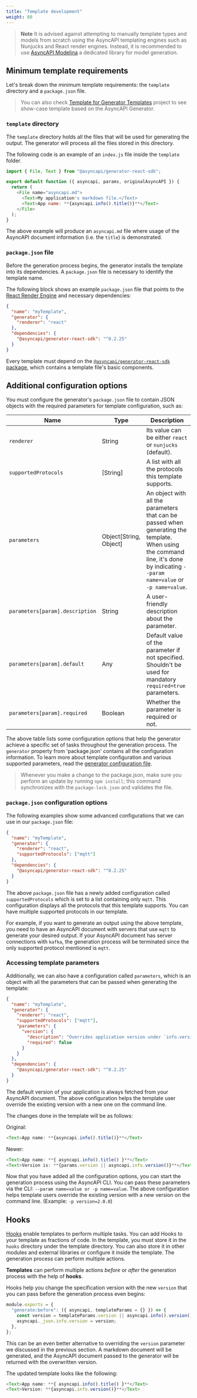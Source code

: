 ```yaml
---
title: "Template development"
weight: 80
---
```


> **Note**
> It is advised against attempting to manually template types and models from scratch using the AsyncAPI templating engines such as Nunjucks and React render engines. Instead, it is recommended to use [AsyncAPI Modelina](/docs/tools/generator/model-generation) a dedicated library for model generation.

## Minimum template requirements

Let's break down the minimum template requirements: the `template` directory and a `package.json` file.

> You can also check [Template for Generator Templates](https://github.com/asyncapi/template-for-generator-templates) project to see show-case template based on the AsyncAPI Generator.

### `template` directory

The `template` directory holds all the files that will be used for generating the output. The generator will process all the files stored in this directory.

The following code is an example of an `index.js` file inside the `template` folder.

```js
import { File, Text } from "@asyncapi/generator-react-sdk";

export default function ({ asyncapi, params, originalAsyncAPI }) {
  return (
    <File name="asyncapi.md">
      <Text>My application's markdown file.</Text>
      <Text>App name: **{asyncapi.info().title()}**</Text>
    </File>
  );
}
```

The above example will produce an `asyncapi.md` file where usage of the AsyncAPI document information (i.e. the `title`) is demonstrated.

### `package.json` file

Before the generation process begins, the generator installs the template into its dependencies. A `package.json` file is necessary to identify the template name.

The following block shows an example `package.json` file that points to the [React Render Engine](react-render-engine.md) and necessary dependencies:

```json
{
  "name": "myTemplate",
  "generator": {
    "renderer": "react"
  },
  "dependencies": {
    "@asyncapi/generator-react-sdk": "^0.2.25"
  }
}
```

Every template must depend on the [`@asyncapi/generator-react-sdk` package](https://github.com/asyncapi/generator-react-sdk), which contains a template file's basic components.

## Additional configuration options

You must configure the generator's `package.json` file to contain JSON objects with the required parameters for template configuration, such as:

| Name                            | Type                   | Description                                                                                                                                                                      |
| ------------------------------- | ---------------------- | -------------------------------------------------------------------------------------------------------------------------------------------------------------------------------- |
| `renderer`                      | String                 | Its value can be either `react` or `nunjucks` (default).                                                                                                                         |
| `supportedProtocols`            | [String]               | A list with all the protocols this template supports.                                                                                                                            |
| `parameters`                    | Object[String, Object] | An object with all the parameters that can be passed when generating the template. When using the command line, it's done by indicating `--param name=value` or `-p name=value`. |
| `parameters[param].description` | String                 | A user-friendly description about the parameter.                                                                                                                                 |
| `parameters[param].default`     | Any                    | Default value of the parameter if not specified. Shouldn't be used for mandatory `required=true` parameters.                                                                     |
| `parameters[param].required`    | Boolean                | Whether the parameter is required or not.                                                                                                                                        |

The above table lists some configuration options that help the generator achieve a specific set of tasks throughout the generation process. The `generator` property from 'package.json' contains all the configuration information. To learn more about template configuration and various supported parameters, read the [generator configuration file](configuration-file).

> Whenever you make a change to the package.json, make sure you perform an update by running `npm install`; this command synchronizes with the `package-lock.json` and validates the file.

### `package.json` configuration options

The following examples show some advanced configurations that we can use in our `package.json` file:

```json
{
  "name": "myTemplate",
  "generator": {
    "renderer": "react",
    "supportedProtocols": ["mqtt"]
  },
  "dependencies": {
    "@asyncapi/generator-react-sdk": "^0.2.25"
  }
}
```

The above `package.json` file has a newly added configuration called `supportedProtocols` which is set to a list containing only `mqtt`. This configuration displays all the protocols that this template supports. You can have multiple supported protocols in our template.

For example, if you want to generate an output using the above template, you need to have an AsyncAPI document with servers that use `mqtt` to generate your desired output. If your AsyncAPI document has server connections with `kafka`, the generation process will be terminated since the only supported protocol mentioned is `mqtt`.

### Accessing template parameters

Additionally, we can also have a configuration called `parameters`, which is an object with all the parameters that can be passed when generating the template:

```json
{
  "name": "myTemplate",
  "generator": {
    "renderer": "react",
    "supportedProtocols": ["mqtt"],
    "parameters": {
      "version": {
        "description": "Overrides application version under `info.version` in the AsyncAPI document.",
        "required": false
      }
    }
  },
  "dependencies": {
    "@asyncapi/generator-react-sdk": "^0.2.25"
  }
}
```

The default version of your application is always fetched from your AsyncAPI document. The above configuration helps the template user override the existing version with a new one on the command line.

The changes done in the template will be as follows:

Original:

```js
<Text>App name: **{asyncapi.info().title()}**</Text>
```

Newer:

```js
<Text>App name: **{ asyncapi.info().title() }**</Text>
<Text>Version is: **{params.version || asyncapi.info.version()}**</Text>
```

Now that you have added all the configuration options, you can start the generation process using the AsyncAPI CLI. You can pass these parameters via the CLI: `--param name=value or -p name=value`.
The above configuration helps template users override the existing version with a new version on the command line. (Example: `-p version=2.0.0`)

## Hooks

[Hooks](hooks) enable templates to perform multiple tasks. You can add Hooks to your template as fractions of code. In the template, you must store it in the `hooks` directory under the template directory. You can also store it in other modules and external libraries or configure it inside the template. The generation process can perform multiple actions.

**Templates** can perform multiple actions _before_ or _after_ the generation process with the help of **hooks**.

Hooks help you change the specification version with the new `version` that you can pass before the generation process even begins:

```js
module.exports = {
  "generate:before": ({ asyncapi, templateParams = {} }) => {
    const version = templateParams.version || asyncapi.info().version();
    asyncapi._json.info.version = version;
  },
};
```

This can be an even better alternative to overriding the `version` parameter we discussed in the previous section. A markdown document will be generated, and the AsyncAPI document passed to the generator will be returned with the overwritten version.

The updated template looks like the following:

```js
<Text>App name: **{ asyncapi.info().title() }**</Text>
<Text>Version: **{asyncapi.info.version()}**</Text>
```
